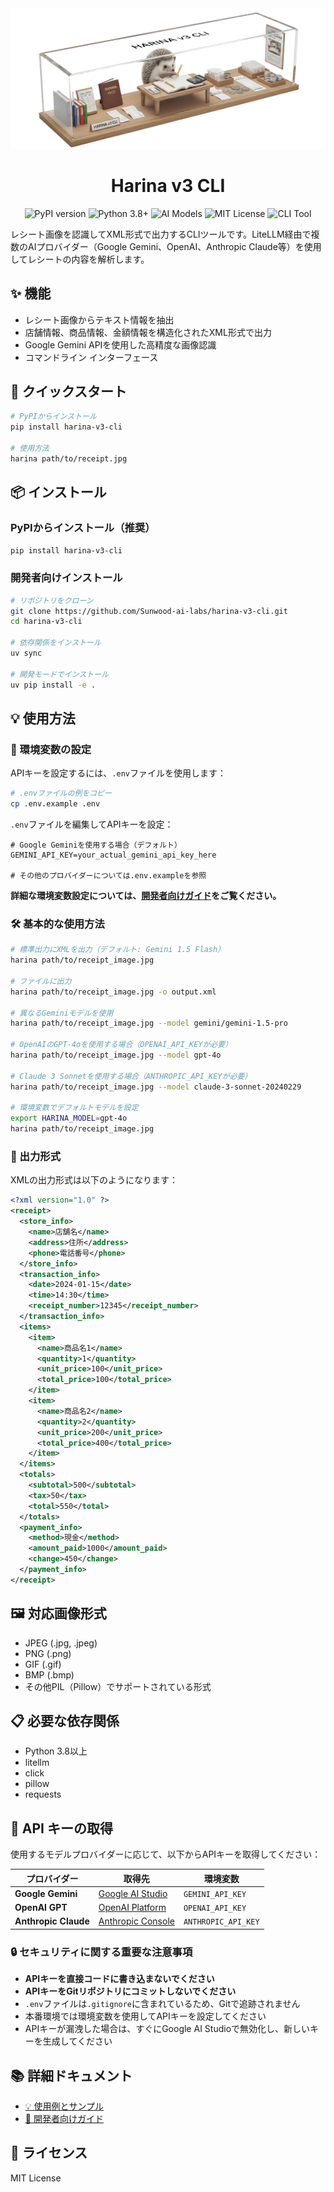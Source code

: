<div align="center">
  <img src="https://raw.githubusercontent.com/Sunwood-ai-labs/harina-v3-cli/refs/heads/main/header.png" alt="Harina v3 CLI" />
  <h1>Harina v3 CLI</h1>
  
  <p>
    <img src="https://img.shields.io/pypi/v/harina-v3-cli.svg" alt="PyPI version">
    <img src="https://img.shields.io/badge/python-3.8+-blue.svg" alt="Python 3.8+">
    <img src="https://img.shields.io/badge/AI-Gemini%20%7C%20GPT%20%7C%20Claude-green.svg" alt="AI Models">
    <img src="https://img.shields.io/badge/license-MIT-blue.svg" alt="MIT License">
    <img src="https://img.shields.io/badge/CLI-Receipt%20OCR-orange.svg" alt="CLI Tool">
  </p>
</div>

レシート画像を認識してXML形式で出力するCLIツールです。LiteLLM経由で複数のAIプロバイダー（Google Gemini、OpenAI、Anthropic Claude等）を使用してレシートの内容を解析します。

## ✨ 機能

- レシート画像からテキスト情報を抽出
- 店舗情報、商品情報、金額情報を構造化されたXML形式で出力
- Google Gemini APIを使用した高精度な画像認識
- コマンドライン インターフェース

## 🚀 クイックスタート

```bash
# PyPIからインストール
pip install harina-v3-cli

# 使用方法
harina path/to/receipt.jpg
```

## 📦 インストール

### PyPIからインストール（推奨）

```bash
pip install harina-v3-cli
```

### 開発者向けインストール

```bash
# リポジトリをクローン
git clone https://github.com/Sunwood-ai-labs/harina-v3-cli.git
cd harina-v3-cli

# 依存関係をインストール
uv sync

# 開発モードでインストール
uv pip install -e .
```

## 💡 使用方法

### 🔑 環境変数の設定

APIキーを設定するには、`.env`ファイルを使用します：

```bash
# .envファイルの例をコピー
cp .env.example .env
```

`.env`ファイルを編集してAPIキーを設定：

```
# Google Geminiを使用する場合（デフォルト）
GEMINI_API_KEY=your_actual_gemini_api_key_here

# その他のプロバイダーについては.env.exampleを参照
```

**詳細な環境変数設定については、[開発者向けガイド](docs/DEVELOPMENT.md)をご覧ください。**

### 🛠️ 基本的な使用方法

```bash
# 標準出力にXMLを出力（デフォルト: Gemini 1.5 Flash）
harina path/to/receipt_image.jpg

# ファイルに出力
harina path/to/receipt_image.jpg -o output.xml

# 異なるGeminiモデルを使用
harina path/to/receipt_image.jpg --model gemini/gemini-1.5-pro

# OpenAIのGPT-4oを使用する場合（OPENAI_API_KEYが必要）
harina path/to/receipt_image.jpg --model gpt-4o

# Claude 3 Sonnetを使用する場合（ANTHROPIC_API_KEYが必要）
harina path/to/receipt_image.jpg --model claude-3-sonnet-20240229

# 環境変数でデフォルトモデルを設定
export HARINA_MODEL=gpt-4o
harina path/to/receipt_image.jpg
```

### 📄 出力形式

XMLの出力形式は以下のようになります：

```xml
<?xml version="1.0" ?>
<receipt>
  <store_info>
    <name>店舗名</name>
    <address>住所</address>
    <phone>電話番号</phone>
  </store_info>
  <transaction_info>
    <date>2024-01-15</date>
    <time>14:30</time>
    <receipt_number>12345</receipt_number>
  </transaction_info>
  <items>
    <item>
      <name>商品名1</name>
      <quantity>1</quantity>
      <unit_price>100</unit_price>
      <total_price>100</total_price>
    </item>
    <item>
      <name>商品名2</name>
      <quantity>2</quantity>
      <unit_price>200</unit_price>
      <total_price>400</total_price>
    </item>
  </items>
  <totals>
    <subtotal>500</subtotal>
    <tax>50</tax>
    <total>550</total>
  </totals>
  <payment_info>
    <method>現金</method>
    <amount_paid>1000</amount_paid>
    <change>450</change>
  </payment_info>
</receipt>
```

## 🖼️ 対応画像形式

- JPEG (.jpg, .jpeg)
- PNG (.png)
- GIF (.gif)
- BMP (.bmp)
- その他PIL（Pillow）でサポートされている形式

## 📋 必要な依存関係

- Python 3.8以上
- litellm
- click
- pillow
- requests

## 🔐 API キーの取得

使用するモデルプロバイダーに応じて、以下からAPIキーを取得してください：

| プロバイダー         | 取得先                                                       | 環境変数            |
| -------------------- | ------------------------------------------------------------ | ------------------- |
| **Google Gemini**    | [Google AI Studio](https://makersuite.google.com/app/apikey) | `GEMINI_API_KEY`    |
| **OpenAI GPT**       | [OpenAI Platform](https://platform.openai.com/api-keys)      | `OPENAI_API_KEY`    |
| **Anthropic Claude** | [Anthropic Console](https://console.anthropic.com/)          | `ANTHROPIC_API_KEY` |

### 🔒 セキュリティに関する重要な注意事項

- **APIキーを直接コードに書き込まないでください**
- **APIキーをGitリポジトリにコミットしないでください**
- `.env`ファイルは`.gitignore`に含まれているため、Gitで追跡されません
- 本番環境では環境変数を使用してAPIキーを設定してください
- APIキーが漏洩した場合は、すぐにGoogle AI Studioで無効化し、新しいキーを生成してください

## 📚 詳細ドキュメント

- [💡 使用例とサンプル](example/README.md)
- [🔧 開発者向けガイド](docs/DEVELOPMENT.md)

## 📄 ライセンス

MIT License